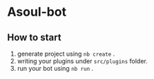 # Asoul-bot

## How to start

1. generate project using `nb create` .
2. writing your plugins under `src/plugins` folder.
3. run your bot using `nb run` .
